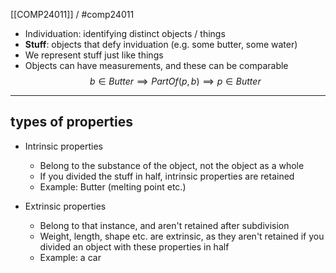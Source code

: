 [[COMP24011]] / #comp24011


- Individuation: identifying distinct objects / things
- **Stuff**: objects that defy inviduation (e.g. some butter, some water)
- We represent stuff just like things
- Objects can have measurements, and these can be comparable
  $$b \in Butter \implies PartOf(p,b) \implies p \in Butter$$
***
## types of properties

- Intrinsic properties
	- Belong to the substance of the object, not the object as a whole
	- If you divided the stuff in half, intrinsic properties are retained
	- Example: Butter (melting point etc.)

- Extrinsic properties
	- Belong to that instance, and aren't retained after subdivision
	- Weight, length, shape etc. are extrinsic, as they aren't retained if you divided an object with these properties in half
	- Example: a car